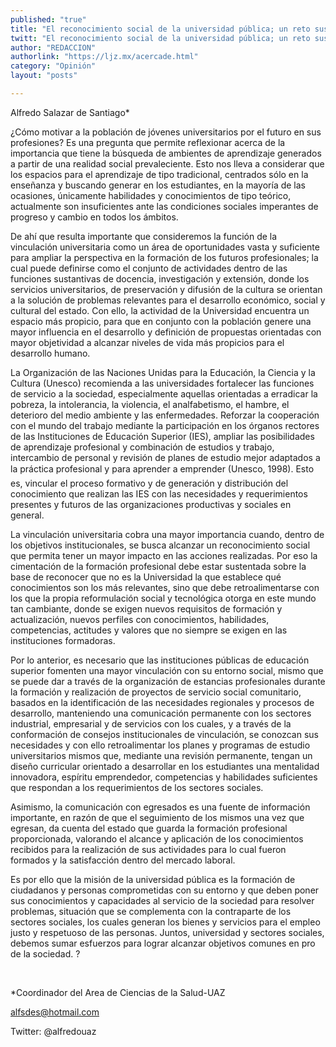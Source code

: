 ```yaml
---
published: "true"
title: "El reconocimiento social de la universidad pública; un reto sustentable"
twitt: "El reconocimiento social de la universidad pública; un reto sustentable"
author: "REDACCION"
authorlink: "https://ljz.mx/acercade.html"
category: "Opinión"
layout: "posts"

---
```



  Alfredo Salazar de Santiago*



  ¿Cómo motivar a la población de jóvenes universitarios por el futuro en sus profesiones? Es una pregunta que permite reflexionar acerca de la importancia que tiene la búsqueda de ambientes de aprendizaje generados a partir de una realidad social prevaleciente. Esto nos lleva a considerar que los espacios para el aprendizaje de tipo tradicional, centrados sólo en la enseñanza y buscando generar en los estudiantes, en la mayoría de las ocasiones, únicamente habilidades y conocimientos de tipo teórico, actualmente son insuficientes ante las condiciones sociales imperantes de progreso y cambio en todos los ámbitos.



  De ahí que resulta importante que consideremos la función de la vinculación universitaria como un área de oportunidades vasta y suficiente para ampliar la perspectiva en la formación de los futuros profesionales; la cual puede definirse como el conjunto de actividades dentro de las funciones sustantivas de docencia, investigación y extensión, donde los servicios universitarios, de preservación y difusión de la cultura se orientan a la solución de problemas relevantes para el desarrollo económico, social y cultural del estado. Con ello, la actividad de la Universidad encuentra un espacio más propicio, para que en conjunto con la población genere una mayor influencia en el desarrollo y definición de propuestas orientadas con mayor objetividad a alcanzar niveles de vida más propicios para el desarrollo humano.



  La Organización de las Naciones Unidas para la Educación, la Ciencia y la Cultura (Unesco) recomienda a las universidades fortalecer las funciones de servicio a la sociedad, especialmente aquellas orientadas a erradicar la pobreza, la intolerancia, la violencia, el analfabetismo, el hambre, el deterioro del medio ambiente y las enfermedades. Reforzar la cooperación con el mundo del trabajo mediante la participación en los órganos rectores de las Instituciones de Educación Superior (IES), ampliar las posibilidades de aprendizaje profesional y combinación de estudios y trabajo, intercambio de personal y revisión de planes de estudio mejor adaptados a la práctica profesional y para aprender a emprender (Unesco, 1998). Esto es, vincular el proceso formativo y de generación y distribución del conocimiento que realizan las IES con las necesidades y requerimientos presentes y futuros de las organizaciones productivas y sociales en general.



  La vinculación universitaria cobra una mayor importancia cuando, dentro de los objetivos institucionales, se busca alcanzar un reconocimiento social que permita tener un mayor impacto en las acciones realizadas. Por eso la cimentación de la formación profesional debe estar sustentada sobre la base de reconocer que no es la Universidad la que establece qué conocimientos son los más relevantes, sino que debe retroalimentarse con los que la propia reformulación social y tecnológica otorga en este mundo tan cambiante, donde se exigen nuevos requisitos de formación y actualización, nuevos perfiles con conocimientos, habilidades, competencias, actitudes y valores que no siempre se exigen en las instituciones formadoras.



  Por lo anterior, es necesario que las instituciones públicas de educación superior fomenten una mayor vinculación con su entorno social, mismo que se puede dar a través de la organización de estancias profesionales durante la formación y realización de proyectos de servicio social comunitario, basados en la identificación de las necesidades regionales y procesos de desarrollo, manteniendo una comunicación permanente con los sectores industrial, empresarial y de servicios con los cuales, y a través de la conformación de consejos institucionales de vinculación, se conozcan sus necesidades y con ello retroalimentar los planes y programas de estudio universitarios mismos que, mediante una revisión permanente, tengan un diseño curricular orientado a desarrollar en los estudiantes una mentalidad innovadora, espíritu emprendedor, competencias y habilidades suficientes que respondan a los requerimientos de los sectores sociales.



  Asimismo, la comunicación con egresados es una fuente de información importante, en razón de que el seguimiento de los mismos una vez que egresan, da cuenta del estado que guarda la formación profesional proporcionada, valorando el alcance y aplicación de los conocimientos recibidos para la realización de sus actividades para lo cual fueron formados y la satisfacción dentro del mercado laboral.



  Es por ello que la misión de la universidad pública es la formación de ciudadanos y personas comprometidas con su entorno y que deben poner sus conocimientos y capacidades al servicio de la sociedad para resolver problemas, situación que se complementa con la contraparte de los sectores sociales, los cuales generan los bienes y servicios para el empleo justo y respetuoso de las personas. Juntos, universidad y sectores sociales, debemos sumar esfuerzos para lograr alcanzar objetivos comunes en pro de la sociedad. ?



   



  *Coordinador del Area de Ciencias de la Salud-UAZ



  alfsdes@hotmail.com



  Twitter: @alfredouaz

